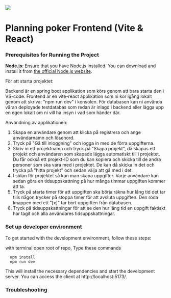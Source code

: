 ![](https://img-new.cgtrader.com/items/3846328/0972fc1a4f/large/emoji-shitpost-3d-model-low-poly-stl-blend.jpg)

# Planning poker Frontend (Vite & React)

### Prerequisites for Running the Project

**Node.js**: Ensure that you have Node.js installed. You can download and install it from [the official Node.js website](https://nodejs.org/).

För att starta projektet:

Backend är en spring boot applikation som körs genom att bara starta den i VS-code.
Frontend är en vite-react applikation som ni kör igång lokalt genom att skriva: "npm run dev" i konsolen.
För databasen kan ni använda våran deployade testdatabas som redan är inlagd i backend eller lägga upp en egen lokalt om ni vill ha insyn i vad som händer där.

Användning av applikationen:
1. Skapa en användare genom att klicka på registrera och ange användarnamn och lösenord.
2. Tryck på "Gå till inloggning" och logga in med de förra uppgifterna.
3. Skriv in ett projektnamn och tryck på "Skapa projekt", då skapas ett projekt och användaren som skapade läggs automatiskt till i projektet. Du får också ett projekt-ID som du kan kopiera och skicka till de andra personer
   som ska vara med i projektet. De kan då skicka in det och trycka på "hitta projekt" och sedan välja att gå med i det.
4. I sidan för projektet så kan man skapa uppgifter. Varje användare kan sedan göra en tidsuppskattning på hur många timmar uppgiften kommer att ta.
5. Tryck på starta timer för att uppgiften ska börja räkna hur lång tid det tar tills någon trycker på stoppa timer för att avsluta uppgiften. Den röda knappen med ett "[x]" tar bort uppgiften från databasen.
6. Tryck på tidsuppskattningar för att se den hur lång tid en uppgift faktiskt har tagit och alla användares tidsuppskattningar.

### Set up developer environment

To get started with the development environment, follow these steps:

with terminal open root of repo, Type these commands 

      npm install
      npm run dev


This will install the necessary dependencies and start the development server. 
You can access the client at http://localhost:5173/.

### Troubleshooting






